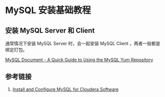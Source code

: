 # MySQL 安装基础教程


## 安装 MySQL Server 和 Client

通常情况下安装 MySQL Server 时，会一起安装 MySQL Client ，两者一般都是绑定打包。

[MySQL Document - A Quick Guide to Using the MySQL Yum Repository](https://dev.mysql.com/doc/mysql-yum-repo-quick-guide/en/)



## 参考链接
1. [Install and Configure MySQL for Cloudera Software](https://docs.cloudera.com/documentation/enterprise/6/6.3/topics/cm_ig_mysql.html#cmig_topic_5_5_1)